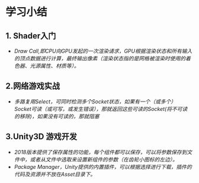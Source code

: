 # 学习小结

## 1. Shader入门
- *Draw Call,即CPU向GPU发起的一次渲染请求，GPU根据渲染状态和所有输入的顶点数据进行计算，最终输出像素（渲染状态指的是网格被渲染时使用的着色器、光源属性、材质等）。*

## 2.网络游戏实战
- *多路复用Select，可同时检测多个Socket状态，如果有一个（或多个）Socket可读（或可写，或发生错误），那就返回这些可读的Socket(将不可读的移除)，如果没有可读的，那就阻塞*

## 3.Unity3D 游戏开发
- *2018版本提供了保存属性的功能，每个组件都可以保存，可以将参数保存到文件中，或者从文件中选取来设置新组件的参数（在齿轮小图标的左边）。*
- *Package Manager，Unity提供的内置插件，可以根据选择进行下载，插件的代码及资源并不放在Asset目录下。*


